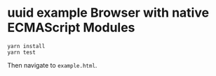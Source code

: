 # uuid example Browser with native ECMAScript Modules

```
yarn install
yarn test
```

Then navigate to `example.html`.
